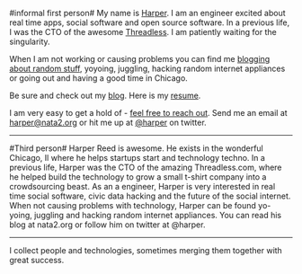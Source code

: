#informal first person#
My name is [Harper](http://nata2.org/). I am an engineer excited about real time apps, social software and open source software. In a previous life, I was the CTO of the awesome [Threadless](http://threadless.com). I am patiently waiting for the singularity.

When I am not working or causing problems you can find me [blogging about random stuff](http://nata2.org), yoyoing, juggling, hacking random internet appliances or going out and having a good time in Chicago.

Be sure and check out my [blog](http://nata2.org). Here is my [resume](http://harperreed.org/resume). 

I am very easy to get a hold of - [feel free to reach out](http://harperreed.org/contact). Send me an email at [harper@nata2.org](mailto:harper@nata2.org) or hit me up at [@harper](http://twitter.com/harper) on twitter. 


----
#Third person#
Harper Reed is awesome. He exists in the wonderful Chicago, Il where he helps startups start and technology techno. In a previous life, Harper was the CTO of the amazing Threadless.com, where he helped build the technology to grow a small t-shirt company into a crowdsourcing beast. As an a engineer, Harper is very interested in real time social software, civic data hacking and the future of the social internet. When not causing problems with technology, Harper can be found yo-yoing, juggling and hacking random internet appliances. You can read his blog at nata2.org or follow him on twitter at @harper.



-----



I collect people and technologies, sometimes merging them together with great success. 